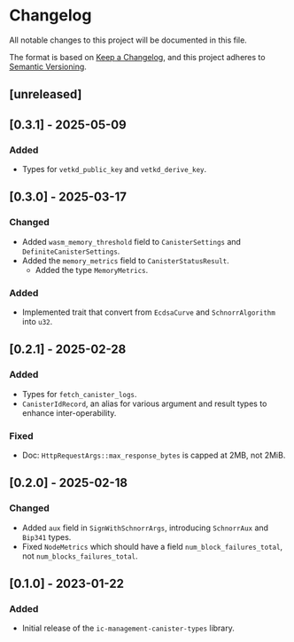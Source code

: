 # Changelog

All notable changes to this project will be documented in this file.

The format is based on [Keep a Changelog](https://keepachangelog.com/en/1.0.0/),
and this project adheres to [Semantic Versioning](https://semver.org/spec/v2.0.0.html).

## [unreleased]

## [0.3.1] - 2025-05-09

### Added

- Types for `vetkd_public_key` and `vetkd_derive_key`.

## [0.3.0] - 2025-03-17

### Changed

- Added `wasm_memory_threshold` field to `CanisterSettings` and `DefiniteCanisterSettings`.
- Added the `memory_metrics` field to `CanisterStatusResult`.
  - Added the type `MemoryMetrics`.

### Added

- Implemented trait that convert from `EcdsaCurve` and `SchnorrAlgorithm` into `u32`.

## [0.2.1] - 2025-02-28

### Added

- Types for `fetch_canister_logs`.
- `CanisterIdRecord`, an alias for various argument and result types to enhance inter-operability.

### Fixed

- Doc: `HttpRequestArgs::max_response_bytes` is capped at 2MB, not 2MiB.

## [0.2.0] - 2025-02-18

### Changed

- Added `aux` field in `SignWithSchnorrArgs`, introducing `SchnorrAux` and `Bip341` types.
- Fixed `NodeMetrics` which should have a field `num_block_failures_total`, not `num_blocks_failures_total`.

## [0.1.0] - 2023-01-22

### Added

- Initial release of the `ic-management-canister-types` library.
